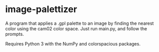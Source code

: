 # image-palettizer
A program that applies a .gpl palette to an image by finding the nearest color using the cam02 color space. Just run main.py, and follow the prompts.

Requires Python 3 with the NumPy and colorspacious packages.

